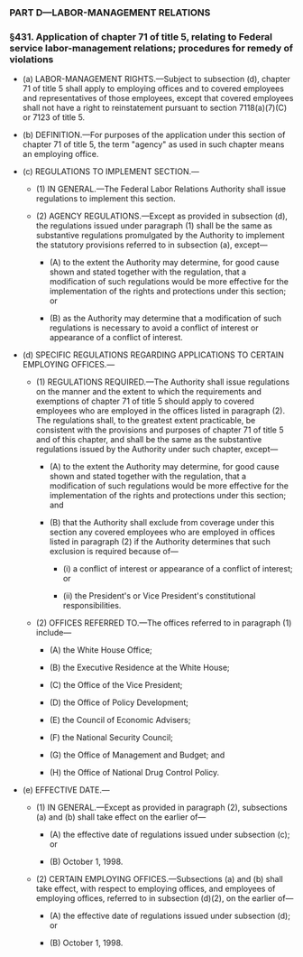 ### PART D—LABOR-MANAGEMENT RELATIONS

### §431. Application of chapter 71 of title 5, relating to Federal service labor-management relations; procedures for remedy of violations
* (a) LABOR-MANAGEMENT RIGHTS.—Subject to subsection (d), chapter 71 of title 5 shall apply to employing offices and to covered employees and representatives of those employees, except that covered employees shall not have a right to reinstatement pursuant to section 7118(a)(7)(C) or 7123 of title 5.

* (b) DEFINITION.—For purposes of the application under this section of chapter 71 of title 5, the term "agency" as used in such chapter means an employing office.

* (c) REGULATIONS TO IMPLEMENT SECTION.—

  * (1) IN GENERAL.—The Federal Labor Relations Authority shall issue regulations to implement this section.

  * (2) AGENCY REGULATIONS.—Except as provided in subsection (d), the regulations issued under paragraph (1) shall be the same as substantive regulations promulgated by the Authority to implement the statutory provisions referred to in subsection (a), except—

    * (A) to the extent the Authority may determine, for good cause shown and stated together with the regulation, that a modification of such regulations would be more effective for the implementation of the rights and protections under this section; or

    * (B) as the Authority may determine that a modification of such regulations is necessary to avoid a conflict of interest or appearance of a conflict of interest.


* (d) SPECIFIC REGULATIONS REGARDING APPLICATIONS TO CERTAIN EMPLOYING OFFICES.—

  * (1) REGULATIONS REQUIRED.—The Authority shall issue regulations on the manner and the extent to which the requirements and exemptions of chapter 71 of title 5 should apply to covered employees who are employed in the offices listed in paragraph (2). The regulations shall, to the greatest extent practicable, be consistent with the provisions and purposes of chapter 71 of title 5 and of this chapter, and shall be the same as the substantive regulations issued by the Authority under such chapter, except—

    * (A) to the extent the Authority may determine, for good cause shown and stated together with the regulation, that a modification of such regulations would be more effective for the implementation of the rights and protections under this section; and

    * (B) that the Authority shall exclude from coverage under this section any covered employees who are employed in offices listed in paragraph (2) if the Authority determines that such exclusion is required because of—

      * (i) a conflict of interest or appearance of a conflict of interest; or

      * (ii) the President's or Vice President's constitutional responsibilities.


  * (2) OFFICES REFERRED TO.—The offices referred to in paragraph (1) include—

    * (A) the White House Office;

    * (B) the Executive Residence at the White House;

    * (C) the Office of the Vice President;

    * (D) the Office of Policy Development;

    * (E) the Council of Economic Advisers;

    * (F) the National Security Council;

    * (G) the Office of Management and Budget; and

    * (H) the Office of National Drug Control Policy.


* (e) EFFECTIVE DATE.—

  * (1) IN GENERAL.—Except as provided in paragraph (2), subsections (a) and (b) shall take effect on the earlier of—

    * (A) the effective date of regulations issued under subsection (c); or

    * (B) October 1, 1998.


  * (2) CERTAIN EMPLOYING OFFICES.—Subsections (a) and (b) shall take effect, with respect to employing offices, and employees of employing offices, referred to in subsection (d)(2), on the earlier of—

    * (A) the effective date of regulations issued under subsection (d); or

    * (B) October 1, 1998.